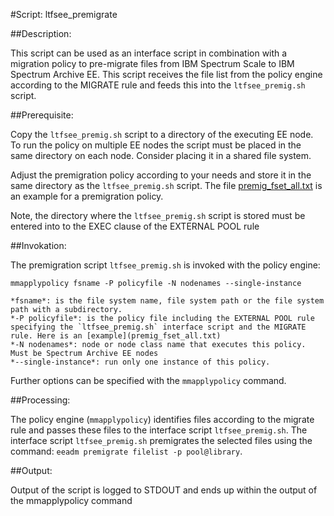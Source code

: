 
#Script: ltfsee_premigrate

##Description: 

This script can be used as an interface script in combination with a migration policy to pre-migrate files from IBM Spectrum Scale to IBM Spectrum Archive EE. This script receives the file list from the policy engine according to the MIGRATE rule and feeds this into the `ltfsee_premig.sh` script. 


##Prerequisite: 

Copy the `ltfsee_premig.sh` script to a directory of the executing EE node. To run the policy on multiple EE nodes the script must be placed in the same directory on each node. Consider placing it in a shared file system. 

Adjust the premigration policy according to your needs and store it in the same directory as the `ltfsee_premig.sh` script. The file [premig_fset_all.txt](premig_fset_all.txt) is an example for a premigration policy. 

Note, the directory where the `ltfsee_premig.sh` script is stored must be entered into to the EXEC clause of the EXTERNAL POOL rule
 

##Invokation: 

The premigration script `ltfsee_premig.sh` is invoked with the policy engine:


	mmapplypolicy fsname -P policyfile -N nodenames --single-instance

	*fsname*: is the file system name, file system path or the file system path with a subdirectory. 
	*-P policyfile*: is the policy file including the EXTERNAL POOL rule specifying the `ltfsee_premig.sh` interface script and the MIGRATE rule. Here is an [example](premig_fset_all.txt)
	*-N nodenames*: node or node class name that executes this policy. Must be Spectrum Archive EE nodes
	*--single-instance*: run only one instance of this policy. 


Further options can be specified with the `mmapplypolicy` command. 	


##Processing: 

The policy engine (`mmapplypolicy`) identifies files according to the migrate rule and passes these files to the interface script `ltfsee_premig.sh`. The interface script `ltfsee_premig.sh` premigrates the selected files using the command: `eeadm premigrate filelist -p pool@library`. 


##Output: 

Output of the script is logged to STDOUT and ends up within the output of the mmapplypolicy command


